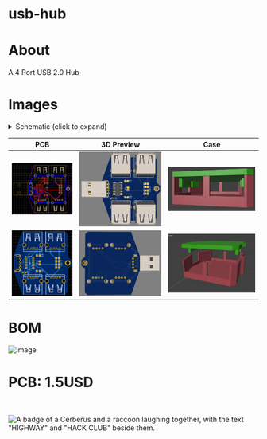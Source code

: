 # usb-hub

# About
A 4 Port USB 2.0 Hub

# Images

<details>
<summary>Schematic (click to expand)</summary>

| Schematic |
|-----------|
| ![Schematic](assets/schematic.png) |

</details>

| PCB | 3D Preview | Case |
|-----|------------|------|
| ![PCB](assets/pcb.png) | ![3D-Front](assets/3dfront.png) | ![Case1](assets/case1.png)
| ![3D](assets/2d.png) | ![3D-Back](assets/3dback.png) | ![Case2](assets/case2.png) |

# BOM

<img width="1276" height="814" alt="image" src="https://github.com/user-attachments/assets/8c3eb59b-762f-4e4c-91c9-299b288fcb32" />

# PCB: 1.5USD

<br>

![A badge of a Cerberus and a raccoon laughing together, with the text "HIGHWAY" and "HACK CLUB" beside them.](https://hc-cdn.hel1.your-objectstorage.com/s/v3/0bbcca68ffa3845300bb76940f8ad91fd53d2d68_06-30-2025-1618.png)

